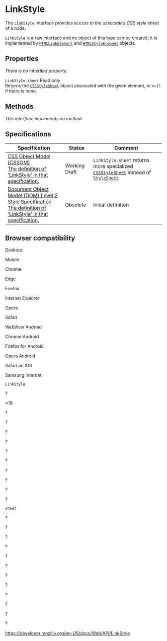 LinkStyle
=========

The `LinkStyle` interface provides access to the *associated CSS style sheet* of a node.

`LinkStyle` is a raw interface and no object of this type can be created; it is implemented by [`HTMLLinkElement`](htmllinkelement) and [`HTMLStyleElement`](htmlstyleelement) objects.

Properties
----------

*There is no inherited property.*

 <span class="page-not-created">`LinkStyle.sheet`</span> <span class="badge inline readonly">Read only </span>   
Returns the [`CSSStyleSheet`](cssstylesheet) object associated with the given element, or `null` if there is none.

Methods
-------

*This interface implements no method.*

Specifications
--------------

<table><thead><tr class="header"><th>Specification</th><th>Status</th><th>Comment</th></tr></thead><tbody><tr class="odd"><td><a href="https://drafts.csswg.org/cssom/#the-linkstyle-interface">CSS Object Model (CSSOM)<br />
<span class="small">The definition of 'LinkStyle' in that specification.</span></a></td><td><span class="spec-wd">Working Draft</span></td><td><span class="page-not-created"><code>LinkStyle.sheet</code></span> returns more specialized <a href="cssstylesheet"><code>CSSStyleSheet</code></a> instead of <a href="stylesheet"><code>StyleSheet</code></a></td></tr><tr class="even"><td><a href="https://www.w3.org/TR/DOM-Level-2-Style/stylesheets.html#StyleSheets-LinkStyle">Document Object Model (DOM) Level 2 Style Specification<br />
<span class="small">The definition of 'LinkStyle' in that specification.</span></a></td><td><span class="spec-obsolete">Obsolete</span></td><td>Initial definition</td></tr></tbody></table>

Browser compatibility
---------------------

Desktop

Mobile

Chrome

Edge

Firefox

Internet Explorer

Opera

Safari

WebView Android

Chrome Android

Firefox for Android

Opera Android

Safari on IOS

Samsung Internet

`LinkStyle`

?

≤18

?

?

?

?

?

?

?

?

?

?

`sheet`

?

?

?

?

?

?

?

?

?

?

?

?

<a href="https://developer.mozilla.org/en-US/docs/Web/API/LinkStyle" class="_attribution-link">https://developer.mozilla.org/en-US/docs/Web/API/LinkStyle</a>
